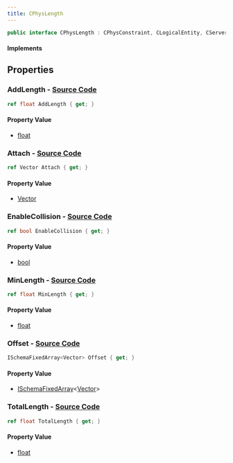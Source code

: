 ```yaml
---
title: CPhysLength
---
```


```csharp
public interface CPhysLength : CPhysConstraint, CLogicalEntity, CServerOnlyEntity, CBaseEntity, CEntityInstance, ISchemaClass<CEntityInstance>, ISchemaClass<CBaseEntity>, ISchemaClass<CServerOnlyEntity>, ISchemaClass<CLogicalEntity>, ISchemaClass<CPhysConstraint>, ISchemaClass<CPhysLength>, ISchemaField, ISchemaClass, INativeHandle
```

#### Implements

## Properties

### **AddLength** - [Source Code](https://github.com/swiftly-solution/swiftlys2/blob/main/managed/src/SwiftlyS2.Generated/Schemas/Interfaces/CPhysLength.cs#L20)

```csharp
ref float AddLength { get; }
```

#### Property Value

- [float](https://learn.microsoft.com/dotnet/api/system.single)

### **Attach** - [Source Code](https://github.com/swiftly-solution/swiftlys2/blob/main/managed/src/SwiftlyS2.Generated/Schemas/Interfaces/CPhysLength.cs#L18)

```csharp
ref Vector Attach { get; }
```

#### Property Value

- [Vector](/docs/api/shared/natives/vector)

### **EnableCollision** - [Source Code](https://github.com/swiftly-solution/swiftlys2/blob/main/managed/src/SwiftlyS2.Generated/Schemas/Interfaces/CPhysLength.cs#L26)

```csharp
ref bool EnableCollision { get; }
```

#### Property Value

- [bool](https://learn.microsoft.com/dotnet/api/system.boolean)

### **MinLength** - [Source Code](https://github.com/swiftly-solution/swiftlys2/blob/main/managed/src/SwiftlyS2.Generated/Schemas/Interfaces/CPhysLength.cs#L22)

```csharp
ref float MinLength { get; }
```

#### Property Value

- [float](https://learn.microsoft.com/dotnet/api/system.single)

### **Offset** - [Source Code](https://github.com/swiftly-solution/swiftlys2/blob/main/managed/src/SwiftlyS2.Generated/Schemas/Interfaces/CPhysLength.cs#L16)

```csharp
ISchemaFixedArray<Vector> Offset { get; }
```

#### Property Value

- [ISchemaFixedArray](/docs/api/shared/schemas/ischemafixedarray-1)<[Vector](/docs/api/shared/natives/vector)>

### **TotalLength** - [Source Code](https://github.com/swiftly-solution/swiftlys2/blob/main/managed/src/SwiftlyS2.Generated/Schemas/Interfaces/CPhysLength.cs#L24)

```csharp
ref float TotalLength { get; }
```

#### Property Value

- [float](https://learn.microsoft.com/dotnet/api/system.single)

